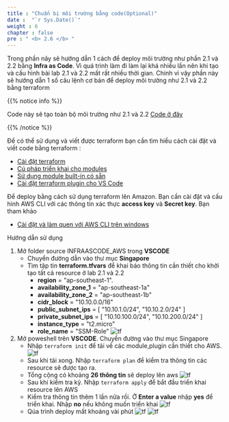 ```yaml
---
title : "Chuẩn bị môi trường bằng code(Optional)"
date :  "`r Sys.Date()`" 
weight : 6 
chapter : false
pre : " <b> 2.6 </b> "
---
```


Trong phần nãy sẽ hướng dẫn 1 cách để deploy môi trường như phần 2.1 và 2.2 bằng **Infra as Code**. Vì quá trình làm đi làm lại khá nhiều lần nên khi tạo và cấu hình bài lab 2.1 và 2.2 mất rất nhiều thời gian. Chính vì vậy phần này sẽ hướng dẫn 1 số câu lệnh cơ bản để deploy môi trường như 2.1 và 2.2 bằng terraform


{{% notice info %}}

Code này sẽ tạo toàn bộ môi trường như 2.1 và 2.2 [Code ở đây](https://github.com/thangtranit90/InfraAsCode_AWS.git)

{{% /notice %}}


Để có thể sử dụng và viết được terraform bạn cần tìm hiểu cách cài đặt và viết code bằng terraform  :
  - [Cài đặt terraform](https://developer.hashicorp.com/terraform/tutorials/aws-get-started/install-cli)
  - [Cú pháp triển khai cho modules](https://developer.hashicorp.com/terraform/language/modules/syntax)
  - [Sử dụng module built-in có sẵn ](https://registry.terraform.io/modules/terraform-aws-modules/vpc/aws/latest)
  - [Cài đặt terraform plugin cho VS Code](https://github.com/hashicorp/vscode-terraform)

Để deploy bằng cách sử dụng terraform lên Amazon. Bạn cần cài đặt và cấu hình AWS CLI với các thông tin xác thực **access key** và **Secret key**. Bạn tham khảo 
  - [Cài đặt và làm quen với AWS CLI trên windows ](https://000011.awsstudygroup.com/vi/)


Hướng dẫn sử dụng
1.  Mở folder source INFRAASCODE_AWS trong **VSCODE**
    + Chuyển đường dẫn vào thư mục **Singapore**
    + Tìm tập tin **terraform.tfvars** để khai báo thông tin cần thiết cho khởi tạo tất cả resource ở lab 2.1 và 2.2
      + **region** = "ap-southeast-1".
      + **availability_zone_1** = "ap-southeast-1a"
      + **availability_zone_2** = "ap-southeast-1b"
      + **cidr_block** = "10.10.0.0/16"
      + **public_subnet_ips** = [ "10.10.1.0/24", "10.10.2.0/24" ]
      + **private_subnet_ips** = [ "10.10.100.0/24", "10.10.200.0/24" ]
      + **instance_type** = "t2.micro"
      + **role_name** = "SSM-Role"
    ![tf](/images/2.prerequisite/064-terraform.png)
2.  Mở poweshell trên **VSCODE**. Chuyển đường vào thư mục Singapore
    + Nhập ```terraform init``` để tải về các module,plugin cần thiết cho AWS.
    ![tf](/images/2.prerequisite/065-terraform.png)
    + Sau khi tải xong. Nhập ```terraform plan``` để kiểm tra thông tin các resource sẽ được tạo ra.
    + Tổng cộng có khoảng **26 thông tin** sẽ deploy lên aws
    ![tf](/images/2.prerequisite/066-terraform.png)
    + Sau khi kiểm tra kỹ. Nhập ```terraform apply``` để bắt đầu triển khai resource lên AWS
    + Kiểm tra thông tin thêm 1 lần nữa rồi. Ở **Enter a value** nhập **yes** để triển khai. Nhập **no** nếu không muốn triển khai
    ![tf](/images/2.prerequisite/067-terraform.png)
    + Qúa trình deploy mất khoảng vài phút
    ![tf](/images/2.prerequisite/068-terraform.png)
    ![tf](/images/2.prerequisite/069-terraform.png)



